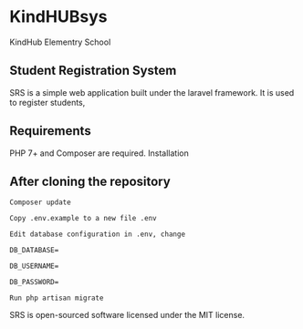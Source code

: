 # KindHUBsys
KindHub Elementry School 


<h2>Student Registration System</h2>

SRS is a simple web application built under the laravel framework. It is used to register students, 

<h2>Requirements</h2>

PHP 7+ and Composer are required.
Installation

<h2>After cloning the repository</h2>

    Composer update

    Copy .env.example to a new file .env

    Edit database configuration in .env, change

    DB_DATABASE=

    DB_USERNAME=

    DB_PASSWORD=

    Run php artisan migrate




SRS is open-sourced software licensed under the MIT license.

